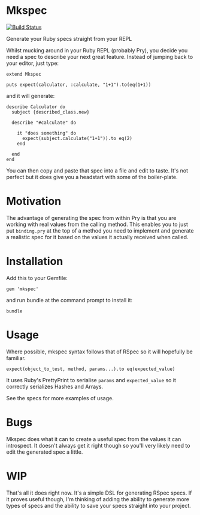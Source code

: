 Mkspec
======
[![Build Status](https://travis-ci.org/ritchiey/mkspec.png?branch=master)](https://travis-ci.org/ritchiey/mkspec)

Generate your Ruby specs straight from your REPL

Whilst mucking around in your Ruby REPL (probably Pry), you decide you
need a spec to describe your next great feature. Instead of jumping back
to your editor, just type:

    extend Mkspec
    
    puts expect(calculator, :calculate, "1+1").to(eq(1+1))

and it will generate:

    describe Calculator do
      subject {described_class.new}

      describe "#calculate" do

        it "does something" do
          expect(subject.calculate("1+1")).to eq(2)
        end

      end
    end
    
You can then copy and paste that spec into a file and edit to taste. It's not perfect but it does give you a headstart with some of the boiler-plate.

Motivation
==========

The advantage of generating the spec from within Pry is that you are working with real values from the calling method. This enables you to just put `binding.pry` at the top of a method you need to implement and generate a realistic spec for it based on the values it actually received when called.


Installation
============

Add this to your Gemfile:

    gem 'mkspec'

and run bundle at the command prompt to install it:

    bundle


Usage
=====

Where possible, mkspec syntax follows that of RSpec so it will hopefully be familiar.

    expect(object_to_test, method, params...).to eq(expected_value)


It uses Ruby's PrettyPrint to serialise `params` and `expected_value` so it correctly serializes Hashes and Arrays.

See the specs for more examples of usage.


Bugs
====

Mkspec does what it can to create a useful spec from the values it can introspect. It doesn't always get it right though so you'll very likely need to edit the generated spec a little.

WIP
===

That's all it does right now. It's a simple DSL for generating RSpec
specs. If it proves useful though, I'm thinking of adding the ability
to generate more types of specs and the ability to save your specs
straight into your project.
